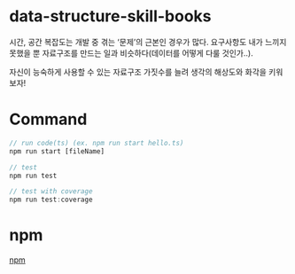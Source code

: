 # data-structure-skill-books

시간, 공간 복잡도는 개발 중 겪는 ‘문제’의 근본인 경우가 많다. 요구사항도 내가 느끼지 못했을 뿐 자료구조를 만드는 일과 비슷하다(데이터를 어떻게 다룰 것인가..).

자신이 능숙하게 사용할 수 있는 자료구조 가짓수를 늘려 생각의 해상도와 화각을 키워보자!

# Command

```js
// run code(ts) (ex. npm run start hello.ts)
npm run start [fileName]

// test
npm run test

// test with coverage
npm run test:coverage
```

# npm

[npm](https://www.npmjs.com/package/@mcg_/data-structure-skill-books)
